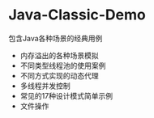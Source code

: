 # Java-Classic-Demo
包含Java各种场景的经典用例

- 内存溢出的各种场景模拟
- 不同类型线程池的使用案例
- 不同方式实现的动态代理
- 多线程并发控制
- 常见的17种设计模式简单示例
- 文件操作